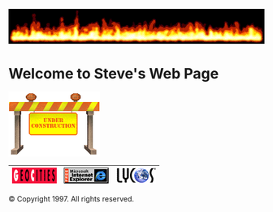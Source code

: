 <p align="center">
  
![Flaming header](https://raw.githubusercontent.com/scarabaeus/scarabaeus/main/img/flames.gif)

# Welcome to Steve's Web Page

![This site is under construction](https://raw.githubusercontent.com/scarabaeus/scarabaeus/main/img/under-construction.gif)

| ![Image of Geocities](https://raw.githubusercontent.com/scarabaeus/scarabaeus/main/img/gc_icon.gif) 	| ![Best viewed with IE 3](https://raw.githubusercontent.com/scarabaeus/scarabaeus/main/img/ie_animat.gif) 	| ![Find it on Lycos](https://raw.githubusercontent.com/scarabaeus/scarabaeus/main/img/lycos.gif) 	|
|:-----:	|:-----:	|:-----:	|

© Copyright 1997. All rights reserved.

</p>
